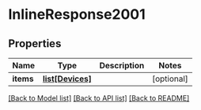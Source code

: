 # InlineResponse2001

## Properties
Name | Type | Description | Notes
------------ | ------------- | ------------- | -------------
**items** | [**list[Devices]**](Devices.md) |  | [optional] 

[[Back to Model list]](../README.md#documentation-for-models) [[Back to API list]](../README.md#documentation-for-api-endpoints) [[Back to README]](../README.md)

